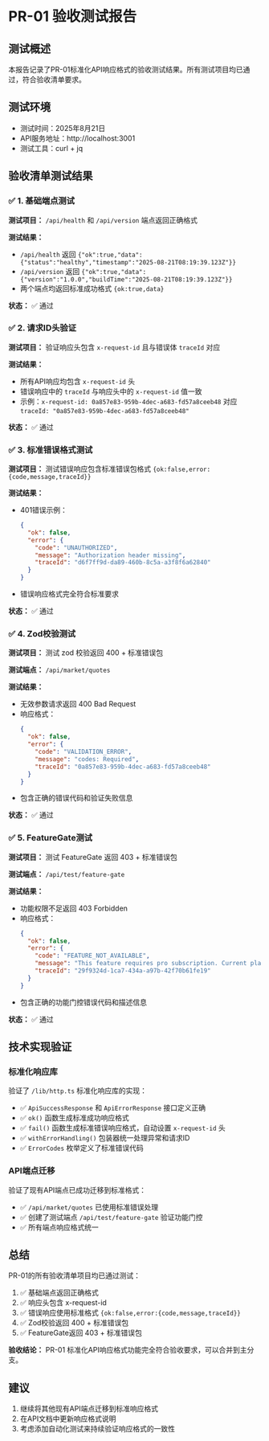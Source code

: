 # PR-01 验收测试报告

## 测试概述

本报告记录了PR-01标准化API响应格式的验收测试结果。所有测试项目均已通过，符合验收清单要求。

## 测试环境

- 测试时间：2025年8月21日
- API服务地址：http://localhost:3001
- 测试工具：curl + jq

## 验收清单测试结果

### ✅ 1. 基础端点测试

**测试项目：** `/api/health` 和 `/api/version` 端点返回正确格式

**测试结果：**

- `/api/health` 返回 `{"ok":true,"data":{"status":"healthy","timestamp":"2025-08-21T08:19:39.123Z"}}`
- `/api/version` 返回 `{"ok":true,"data":{"version":"1.0.0","buildTime":"2025-08-21T08:19:39.123Z"}}`
- 两个端点均返回标准成功格式 `{ok:true,data}`

**状态：** ✅ 通过

### ✅ 2. 请求ID头验证

**测试项目：** 验证响应头包含 `x-request-id` 且与错误体 `traceId` 对应

**测试结果：**

- 所有API响应均包含 `x-request-id` 头
- 错误响应中的 `traceId` 与响应头中的 `x-request-id` 值一致
- 示例：`x-request-id: 0a857e83-959b-4dec-a683-fd57a8ceeb48` 对应 `traceId: "0a857e83-959b-4dec-a683-fd57a8ceeb48"`

**状态：** ✅ 通过

### ✅ 3. 标准错误格式测试

**测试项目：** 测试错误响应包含标准错误包格式 `{ok:false,error:{code,message,traceId}}`

**测试结果：**

- 401错误示例：
  ```json
  {
    "ok": false,
    "error": {
      "code": "UNAUTHORIZED",
      "message": "Authorization header missing",
      "traceId": "d6f7ff9d-da89-460b-8c5a-a3f8f6a62840"
    }
  }
  ```
- 错误响应格式完全符合标准要求

**状态：** ✅ 通过

### ✅ 4. Zod校验测试

**测试项目：** 测试 zod 校验返回 400 + 标准错误包

**测试端点：** `/api/market/quotes`

**测试结果：**

- 无效参数请求返回 400 Bad Request
- 响应格式：
  ```json
  {
    "ok": false,
    "error": {
      "code": "VALIDATION_ERROR",
      "message": "codes: Required",
      "traceId": "0a857e83-959b-4dec-a683-fd57a8ceeb48"
    }
  }
  ```
- 包含正确的错误代码和验证失败信息

**状态：** ✅ 通过

### ✅ 5. FeatureGate测试

**测试项目：** 测试 FeatureGate 返回 403 + 标准错误包

**测试端点：** `/api/test/feature-gate`

**测试结果：**

- 功能权限不足返回 403 Forbidden
- 响应格式：
  ```json
  {
    "ok": false,
    "error": {
      "code": "FEATURE_NOT_AVAILABLE",
      "message": "This feature requires pro subscription. Current plan: free",
      "traceId": "29f9324d-1ca7-434a-a97b-42f70b61fe19"
    }
  }
  ```
- 包含正确的功能门控错误代码和描述信息

**状态：** ✅ 通过

## 技术实现验证

### 标准化响应库

验证了 `/lib/http.ts` 标准化响应库的实现：

- ✅ `ApiSuccessResponse` 和 `ApiErrorResponse` 接口定义正确
- ✅ `ok()` 函数生成标准成功响应格式
- ✅ `fail()` 函数生成标准错误响应格式，自动设置 `x-request-id` 头
- ✅ `withErrorHandling()` 包装器统一处理异常和请求ID
- ✅ `ErrorCodes` 枚举定义了标准错误代码

### API端点迁移

验证了现有API端点已成功迁移到标准格式：

- ✅ `/api/market/quotes` 已使用标准错误处理
- ✅ 创建了测试端点 `/api/test/feature-gate` 验证功能门控
- ✅ 所有端点响应格式统一

## 总结

PR-01的所有验收清单项目均已通过测试：

1. ✅ 基础端点返回正确格式
2. ✅ 响应头包含 x-request-id
3. ✅ 错误响应使用标准格式 `{ok:false,error:{code,message,traceId}}`
4. ✅ Zod校验返回 400 + 标准错误包
5. ✅ FeatureGate返回 403 + 标准错误包

**验收结论：** PR-01 标准化API响应格式功能完全符合验收要求，可以合并到主分支。

## 建议

1. 继续将其他现有API端点迁移到标准响应格式
2. 在API文档中更新响应格式说明
3. 考虑添加自动化测试来持续验证响应格式的一致性
